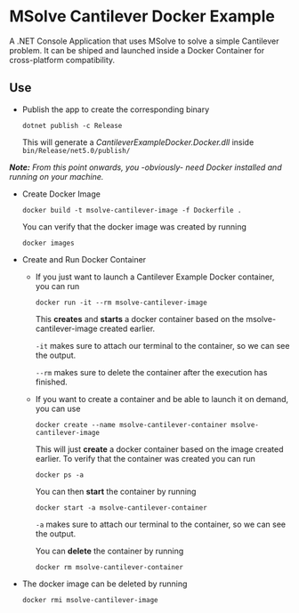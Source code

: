 
# MSolve Cantilever Docker Example

A .NET Console Application that uses MSolve to solve a simple Cantilever problem. It can be shiped and launched inside a Docker Container for cross-platform compatibility.

## Use

* Publish the app to create the corresponding binary

    ```cli
    dotnet publish -c Release
    ```

    This will generate a *CantileverExampleDocker.Docker.dll* inside `bin/Release/net5.0/publish/`

*<b>Note:</b> From this point onwards, you -obviously- need Docker installed and running on your machine.*

* Create Docker Image

    ```cli
    docker build -t msolve-cantilever-image -f Dockerfile .
    ```

    You can verify that the docker image was created by running

    ```cli
    docker images
    ```

* Create and Run Docker Container
  
  * If you just want to launch a Cantilever Example Docker container, you can run

    ```cli
    docker run -it --rm msolve-cantilever-image
    ```

    This **creates** and **starts** a docker container based on the msolve-cantilever-image created earlier.

    `-it` makes sure to attach our terminal to the container, so we can see the output.

    `--rm` makes sure to delete the container after the execution has finished.

  * If you want to create a container and be able to launch it on demand, you can use

    ```cli
    docker create --name msolve-cantilever-container msolve-cantilever-image
    ```

    This will just **create** a docker container based on the image created earlier. To verify that the container was created you can run

    ```cli
    docker ps -a
    ```

    You can then **start** the container by running

    ```cli
    docker start -a msolve-cantilever-container
    ```

    `-a` makes sure to attach our terminal to the container, so we can see the output.

    You can **delete** the container by running

    ```cli
    docker rm msolve-cantilever-container
    ```

* The docker image can be deleted by running
  
  ```cli
  docker rmi msolve-cantilever-image
  ```
